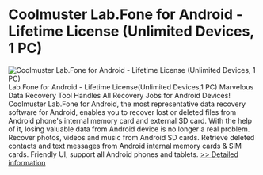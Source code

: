 # Coolmuster Lab.Fone for Android - Lifetime License (Unlimited Devices, 1 PC)
![Coolmuster Lab.Fone for Android - Lifetime License (Unlimited Devices, 1 PC)](https://mycommerce.akamaized.net/api/pimages/P300882079/BIG/300882079.PNG)
Lab.Fone for Android - Lifetime License(Unlimited Devices,1 PC)
Marvelous Data Recovery Tool Handles All Recovery Jobs for Android Devices!
Coolmuster Lab.Fone for Android, the most representative data recovery software for Android, enables you to recover lost or deleted files from Android phone's internal memory card and external SD card. With the help of it, losing valuable data from Android device is no longer a real problem.
Recover photos, videos and music from Android SD cards.
Retrieve deleted contacts and text messages from Android internal memory cards & SIM cards.
Friendly UI, support all Android phones and tablets.
[>> Detailed information](https://secure.shareit.com/shareit/product.html?productid=300882079&affiliateid=200057808)